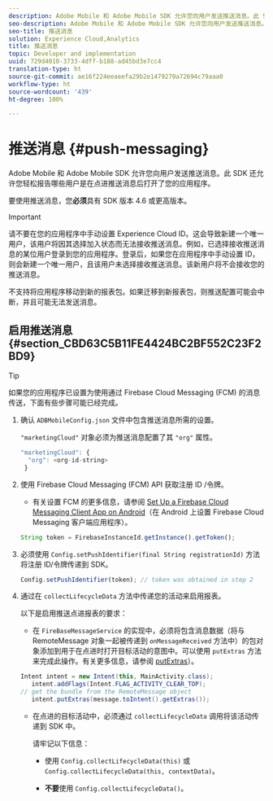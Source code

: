 ```yaml
---
description: Adobe Mobile 和 Adobe Mobile SDK 允许您向用户发送推送消息。此 SDK 还允许您轻松报告哪些用户是在点进推送消息后打开了您的应用程序。
seo-description: Adobe Mobile 和 Adobe Mobile SDK 允许您向用户发送推送消息。此 SDK 还允许您轻松报告哪些用户是在点进推送消息后打开了您的应用程序。
seo-title: 推送消息
solution: Experience Cloud,Analytics
title: 推送消息
topic: Developer and implementation
uuid: 729d4010-3733-4dff-b188-ad45bd3e7cc4
translation-type: ht
source-git-commit: ae16f224eeaeefa29b2e1479270a72694c79aaa0
workflow-type: ht
source-wordcount: '439'
ht-degree: 100%

---
```



# 推送消息 {#push-messaging}

Adobe Mobile 和 Adobe Mobile SDK 允许您向用户发送推送消息。此 SDK 还允许您轻松报告哪些用户是在点进推送消息后打开了您的应用程序。

要使用推送消息，您&#x200B;**必须**&#x200B;具有 SDK 版本 4.6 或更高版本。

>[!IMPORTANT]
>
>请不要在您的应用程序中手动设置 Experience Cloud ID。这会导致新建一个唯一用户，该用户将因其选择加入状态而无法接收推送消息。例如，已选择接收推送消息的某位用户登录到您的应用程序。登录后，如果您在应用程序中手动设置 ID，则会新建一个唯一用户，且该用户未选择接收推送消息。该新用户将不会接收您的推送消息。
>
>不支持将应用程序移动到新的报表包。如果迁移到新报表包，则推送配置可能会中断，并且可能无法发送消息。

## 启用推送消息 {#section_CBD63C5B11FE4424BC2BF552C23F2BD9}

>[!TIP]
>
>如果您的应用程序已设置为使用通过 Firebase Cloud Messaging (FCM) 的消息传送，下面有些步骤可能已经完成。

1. 确认 `ADBMobileConfig.json` 文件中包含推送消息所需的设置。

   `"marketingCloud"` 对象必须为推送消息配置了其 `"org"` 属性。

   ```js
   "marketingCloud": { 
     "org": <org-id-string> 
    }
   ```

1. 使用 Firebase Cloud Messaging (FCM) API 获取注册 ID /令牌。

   * 有关设置 FCM 的更多信息，请参阅 [Set Up a Firebase Cloud Messaging Client App on Android](https://firebase.google.com/docs/cloud-messaging/android/client)（在 Android 上设置 Firebase Cloud Messaging 客户端应用程序）。

   ```js
   String token = FirebaseInstanceId.getInstance().getToken();
   ```

1. 必须使用 `Config.setPushIdentifier(final String registrationId)` 方法将注册 ID/令牌传递到 SDK。

   ```js
   Config.setPushIdentifier(token); // token was obtained in step 2
   ```

1. 通过在 `collectLifecycleData` 方法中传递您的活动来启用报表。

   以下是启用推送点进报表的要求：

   * 在 `FireBaseMessageService` 的实现中，必须将包含消息数据（将与 RemoteMessage 对象一起被传递到 `onMessageReceived` 方法中）的包对象添加到用于在点进时打开目标活动的意图中。可以使用 `putExtras` 方法来完成此操作。有关更多信息，请参阅 [putExtras](https://developer.android.com/reference/android/content/Intent.html#putExtras(android.os.Bundle))）。

   ```java
   Intent intent = new Intent(this, MainActivity.class);
      intent.addFlags(Intent.FLAG_ACTIVITY_CLEAR_TOP);
   // get the bundle from the RemoteMessage object
      intent.putExtras(message.toIntent().getExtras());
   ```

   * 在点进的目标活动中，必须通过 `collectLifecycleData` 调用将该活动传递到 SDK 中。

      请牢记以下信息：

      * 使用 `Config.collectLifecycleData(this)` 或 `Config.collectLifecycleData(this, contextData)`。

      * **不要**&#x200B;使用 `Config.collectLifecycleData()`。



